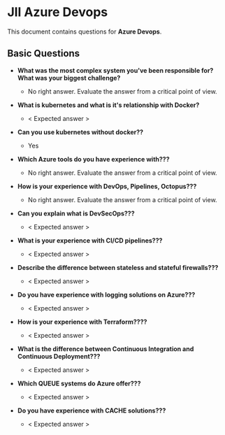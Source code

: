 # Jll Azure Devops

This document contains questions for **Azure Devops**.

## Basic Questions

* **What was the most complex system you've been responsible for? What was your biggest challenge?**
    * No right answer. Evaluate the answer from a critical point of view.

* **What is kubernetes and what is it's relationship with Docker?**
    * < Expected answer >

* **Can you use kubernetes without docker??**
    * Yes

* **Which Azure tools do you have experience with???**
    * No right answer. Evaluate the answer from a critical point of view.

* **How is your experience with DevOps, Pipelines, Octopus???**
    * No right answer. Evaluate the answer from a critical point of view.

* **Can you explain what is DevSecOps???**
    * < Expected answer >

* **What is your experience with CI/CD pipelines???**
    * < Expected answer >

* **Describe the difference between stateless and stateful firewalls???**
    * < Expected answer >

* **Do you have experience with logging solutions on Azure???**
    * < Expected answer >

* **How is your experience with Terraform????**
    * < Expected answer >

* **What is the difference between Continuous Integration and Continuous Deployment???**
    * < Expected answer >

* **Which QUEUE systems do Azure offer???**
    * < Expected answer >

* **Do you have experience with CACHE solutions???**
    * < Expected answer >
